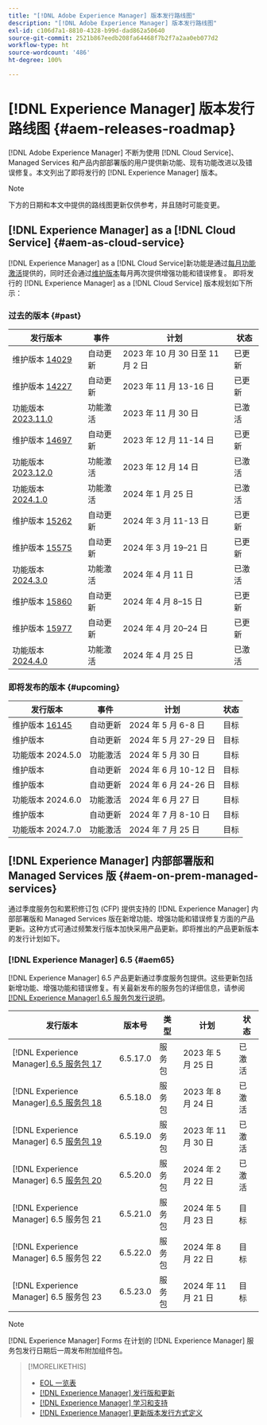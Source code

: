 ```yaml
---
title: "[!DNL Adobe Experience Manager] 版本发行路线图"
description: "[!DNL Adobe Experience Manager] 版本发行路线图"
exl-id: c106d7a1-8810-4328-b99d-dad862a50640
source-git-commit: 2521b867eedb208fa64468f7b2f7a2aa0eb077d2
workflow-type: ht
source-wordcount: '486'
ht-degree: 100%

---
```



# [!DNL Experience Manager] 版本发行路线图 {#aem-releases-roadmap}

[!DNL Adobe Experience Manager] 不断为使用 [!DNL Cloud Service]、Managed Services 和产品内部部署版的用户提供新功能、现有功能改进以及错误修复。本文列出了即将发行的 [!DNL Experience Manager] 版本。

>[!NOTE]
>
>下方的日期和本文中提供的路线图更新仅供参考，并且随时可能变更。

## [!DNL Experience Manager] as a [!DNL Cloud Service] {#aem-as-cloud-service}

[!DNL Experience Manager] as a [!DNL Cloud Service]新功能是通过[每月功能激活](https://experienceleague.adobe.com/zh-hans/docs/experience-manager-cloud-service/content/release-notes/release-notes/release-notes-current)提供的，同时还会通过[维护版本](https://experienceleague.adobe.com/zh-hans/docs/experience-manager-cloud-service/content/release-notes/maintenance/latest)每月两次提供增强功能和错误修复。
即将发行的 [!DNL Experience Manager] as a [!DNL Cloud Service] 版本规划如下所示：

### 过去的版本 {#past}

| 发行版本 | 事件 | 计划 | 状态 |
|---|---|---|---|
| 维护版本 [14029](https://experienceleague.adobe.com/zh-hans/docs/experience-manager-cloud-service/content/release-notes/maintenance/2023/2023-11-0#release-14029) | 自动更新 | 2023 年 10 月 30 日至 11 月 2 日 | 已更新 |
| 维护版本 [14227](https://experienceleague.adobe.com/zh-hans/docs/experience-manager-cloud-service/content/release-notes/maintenance/2023/2023-11-0#release-14227) | 自动更新 | 2023 年 11 月 13-16 日 | 已更新 |
| 功能版本 [2023.11.0](https://experienceleague.adobe.com/zh-hans/docs/experience-manager-cloud-service/content/release-notes/release-notes/2023/release-notes-2023-11-0) | 功能激活 | 2023 年 11 月 30 日 | 已激活 |
| 维护版本 [14697](https://experienceleague.adobe.com/zh-hans/docs/experience-manager-cloud-service/content/release-notes/maintenance/2023/2023-12-0#release-14697) | 自动更新 | 2023 年 12 月 11-14 日 | 已更新 |
| 功能版本 [2023.12.0](https://experienceleague.adobe.com/zh-hans/docs/experience-manager-cloud-service/content/release-notes/release-notes/2023/release-notes-2023-12-0) | 功能激活 | 2023 年 12 月 14 日 | 已激活 |
| 功能版本 [2024.1.0](https://experienceleague.adobe.com/zh-hans/docs/experience-manager-cloud-service/content/release-notes/release-notes/2024/release-notes-2024-1-0) | 功能激活 | 2024 年 1 月 25 日 | 已激活 |
| 维护版本 [15262](https://experienceleague.adobe.com/zh-hans/docs/experience-manager-cloud-service/content/release-notes/maintenance/2024/2024-3-0#release-15262) | 自动更新 | 2024 年 3 月 11-13 日 | 已更新 |
| 维护版本 [15575](https://experienceleague.adobe.com/zh-hans/docs/experience-manager-cloud-service/content/release-notes/maintenance/2024/2024-3-0#release-15575) | 自动更新 | 2024 年 3 月 19–21 日 | 已更新 |
| 功能版本 [2024.3.0](https://experienceleague.adobe.com/zh-hans/docs/experience-manager-cloud-service/content/release-notes/release-notes/2024/release-notes-2024-3-0) | 功能激活 | 2024 年 4 月 11 日 | 已激活 |
| 维护版本 [15860](https://experienceleague.adobe.com/en/docs/experience-manager-cloud-service/content/release-notes/maintenance/2024/2024-3-0#release-15860) | 自动更新 | 2024 年 4 月 8–15 日 | 已更新 |
| 维护版本 [15977](https://experienceleague.adobe.com/en/docs/experience-manager-cloud-service/content/release-notes/maintenance/2024/2024-4-0#release-15977) | 自动更新 | 2024 年 4 月 20–24 日 | 已更新 |
| 功能版本 [2024.4.0](https://experienceleague.adobe.com/zh-hans/docs/experience-manager-cloud-service/content/release-notes/release-notes/release-notes-current) | 功能激活 | 2024 年 4 月 25 日 | 已激活 |

### 即将发布的版本 {#upcoming}

| 发行版本 | 事件 | 计划 | 状态 |
|---|---|---|---|
| 维护版本 [16145](https://experienceleague.adobe.com/zh-hans/docs/experience-manager-cloud-service/content/release-notes/maintenance/latest) | 自动更新 | 2024 年 5 月 6-8 日 | 目标 |
| 维护版本 | 自动更新 | 2024 年 5 月 27-29 日 | 目标 |
| 功能版本 2024.5.0 | 功能激活 | 2024 年 5 月 30 日 | 目标 |
| 维护版本 | 自动更新 | 2024 年 6 月 10-12 日 | 目标 |
| 维护版本 | 自动更新 | 2024 年 6 月 24-26 日 | 目标 |
| 功能版本 2024.6.0 | 功能激活 | 2024 年 6 月 27 日 | 目标 |
| 维护版本 | 自动更新 | 2024 年 7 月 8-10 日 | 目标 |
| 功能版本 2024.7.0 | 功能激活 | 2024 年 7 月 25 日 | 目标 |

## [!DNL Experience Manager] 内部部署版和 Managed Services 版 {#aem-on-prem-managed-services}

通过季度服务包和累积修订包 (CFP) 提供支持的 [!DNL Experience Manager] 内部部署版和 Managed Services 版在新增功能、增强功能和错误修复方面的产品更新。这种方式可通过频繁发行版本加快采用产品更新。即将推出的产品更新版本的发行计划如下。

### [!DNL Experience Manager] 6.5 {#aem65}

[!DNL Experience Manager] 6.5 产品更新通过季度服务包提供。这些更新包括新增功能、增强功能和错误修复。有关最新发布的服务包的详细信息，请参阅 [[!DNL Experience Manager]  6.5 服务包发行说明](https://experienceleague.adobe.com/zh-hans/docs/experience-manager-65/content/release-notes/release-notes)。

| 发行版本 | 版本号 | 类型 | 计划 | 状态 |
|---|---|---|---|---|
| [!DNL Experience Manager][ 6.5 服务包 17](https://experienceleague.adobe.com/zh-hans/docs/experience-manager-65/content/release-notes/service-pack/6-5-17) | 6.5.17.0 | 服务包 | 2023 年 5 月 25 日 | 已激活 |
| [!DNL Experience Manager][ 6.5 服务包 18](https://experienceleague.adobe.com/zh-hans/docs/experience-manager-65/content/release-notes/service-pack/6-5-18) | 6.5.18.0 | 服务包 | 2023 年 8 月 24 日 | 已激活 |
| [!DNL Experience Manager] 6.5 [服务包 19](https://experienceleague.adobe.com/zh-hans/docs/experience-manager-65/content/release-notes/service-pack/6-5-19) | 6.5.19.0 | 服务包 | 2023 年 11 月 30 日 | 已激活 |
| [!DNL Experience Manager] 6.5 [服务包 20](https://experienceleague.adobe.com/zh-hans/docs/experience-manager-65/content/release-notes/release-notes) | 6.5.20.0 | 服务包 | 2024 年 2 月 22 日 | 已激活 |
| [!DNL Experience Manager] 6.5 服务包 21 | 6.5.21.0 | 服务包 | 2024 年 5 月 23 日 | 目标 |
| [!DNL Experience Manager] 6.5 服务包 22 | 6.5.22.0 | 服务包 | 2024 年 8 月 22 日 | 目标 |
| [!DNL Experience Manager] 6.5 服务包 23 | 6.5.23.0 | 服务包 | 2024 年 11 月 21 日 | 目标 |

>[!NOTE]
>
>[!DNL Experience Manager] Forms 在计划的 [!DNL Experience Manager] 服务包发行日期后一周发布附加组件包。

>[!MORELIKETHIS]
>
>* [EOL 一览表](https://helpx.adobe.com/cn/support/programs/eol-matrix.html)
>* [[!DNL Experience Manager]  发行版和更新](https://experienceleague.adobe.com/zh-hans/docs/experience-manager-release-information/aem-release-updates/aem-releases-updates)
>* [[!DNL Experience Manager]  学习和支持](https://experienceleague.adobe.com/zh-hans/docs/experience-manager-cloud-service)
>* [[!DNL Experience Manager]  更新版本发行方式定义](/help/using/update-release-vehicle-definitions.md)
